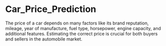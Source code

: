 # Car_Price_Prediction
The price of a car depends on many factors like its brand reputation, mileage, year of manufacture, fuel type, horsepower, engine capacity, and additional features. Estimating the correct price is crucial for both buyers and sellers in the automobile market.
